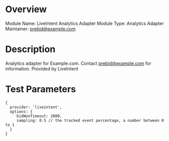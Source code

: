 # Overview

Module Name: LiveIntent Analytics Adapter
Module Type: Analytics Adapter
Maintainer: prebid@example.com

# Description

Analytics adapter for Example.com. Contact prebid@example.com for information. Provided by LiveIntent

# Test Parameters

```
{
  provider: 'liveintent',
  options: {
     bidWonTimeout: 2000,
     sampling: 0.5 // the tracked event percentage, a number between 0 to 1
  }
}
```
